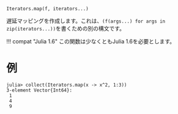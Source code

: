 ```
Iterators.map(f, iterators...)
```

遅延マッピングを作成します。これは、`(f(args...) for args in zip(iterators...))`を書くための別の構文です。

!!! compat "Julia 1.6"
    この関数は少なくともJulia 1.6を必要とします。


# 例

```jldoctest
julia> collect(Iterators.map(x -> x^2, 1:3))
3-element Vector{Int64}:
 1
 4
 9
```
